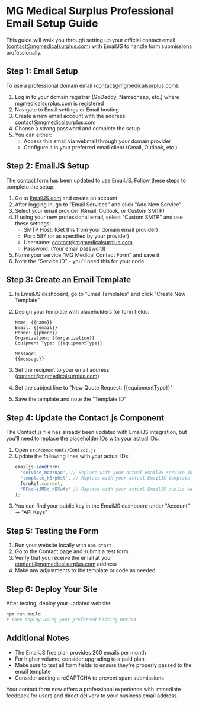 # MG Medical Surplus Professional Email Setup Guide

This guide will walk you through setting up your official contact email (contact@mgmedicalsurplus.com) with EmailJS to handle form submissions professionally.

## Step 1: Email Setup

To use a professional domain email (contact@mgmedicalsurplus.com):

1. Log in to your domain registrar (GoDaddy, Namecheap, etc.) where mgmedicalsurplus.com is registered
2. Navigate to Email settings or Email hosting
3. Create a new email account with the address: contact@mgmedicalsurplus.com
4. Choose a strong password and complete the setup
5. You can either:
   - Access this email via webmail through your domain provider
   - Configure it in your preferred email client (Gmail, Outlook, etc.)

## Step 2: EmailJS Setup

The contact form has been updated to use EmailJS. Follow these steps to complete the setup:

1. Go to [EmailJS.com](https://www.emailjs.com/) and create an account
2. After logging in, go to "Email Services" and click "Add New Service"
3. Select your email provider (Gmail, Outlook, or Custom SMTP)
4. If using your new professional email, select "Custom SMTP" and use these settings:
   - SMTP Host: (Get this from your domain email provider)
   - Port: 587 (or as specified by your provider)
   - Username: contact@mgmedicalsurplus.com
   - Password: (Your email password)
5. Name your service "MG Medical Contact Form" and save it
6. Note the "Service ID" - you'll need this for your code

## Step 3: Create an Email Template

1. In EmailJS dashboard, go to "Email Templates" and click "Create New Template"
2. Design your template with placeholders for form fields:

   ```
   Name: {{name}}
   Email: {{email}}
   Phone: {{phone}}
   Organization: {{organization}}
   Equipment Type: {{equipmentType}}

   Message:
   {{message}}
   ```

3. Set the recipient to your email address (contact@mgmedicalsurplus.com)
4. Set the subject line to "New Quote Request: {{equipmentType}}"
5. Save the template and note the "Template ID"

## Step 4: Update the Contact.js Component

The Contact.js file has already been updated with EmailJS integration, but you'll need to replace the placeholder IDs with your actual IDs:

1. Open `src/components/Contact.js`
2. Update the following lines with your actual IDs:
   ```javascript
   emailjs.sendForm(
     'service_mqzz0ao', // Replace with your actual EmailJS service ID
     'template_k5rp6sl', // Replace with your actual EmailJS template ID
     formRef.current,
     'RFxoHiJMDc_nBXwfo' // Replace with your actual EmailJS public key
   );
   ```
3. You can find your public key in the EmailJS dashboard under "Account" → "API Keys"

## Step 5: Testing the Form

1. Run your website locally with `npm start`
2. Go to the Contact page and submit a test form
3. Verify that you receive the email at your contact@mgmedicalsurplus.com address
4. Make any adjustments to the template or code as needed

## Step 6: Deploy Your Site

After testing, deploy your updated website:

```bash
npm run build
# Then deploy using your preferred hosting method
```

## Additional Notes

- The EmailJS free plan provides 200 emails per month
- For higher volume, consider upgrading to a paid plan
- Make sure to test all form fields to ensure they're properly passed to the email template
- Consider adding a reCAPTCHA to prevent spam submissions

Your contact form now offers a professional experience with immediate feedback for users and direct delivery to your business email address.

